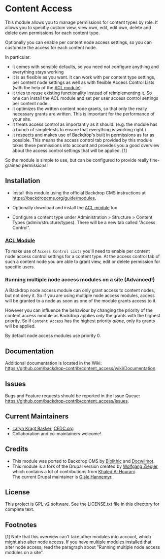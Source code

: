 # Content Access

This module allows you to manage permissions for content types by role. It
allows you to specifiy custom view, view own, edit, edit own, delete and delete
own permissions for each content type.

Optionally you can enable per content node access settings, so you can
customize the access for each content node.

In particular:

  * it comes with sensible defaults, so you need not configure anything and
    everything stays working
  * it is as flexible as you want. It can work with per content type settings,
    per content node settings as well as with flexible Access Control Lists
    (with the help of the [ACL module](https://backdropcms.org/project/acl)).
  * it tries to reuse existing functionality instead of reimplementing it. So
    one can install the ACL module and set per user access control settings
    per content node.
  * it optimizes the written content node grants, so that only the really
    necessary grants are written. This is important for the performance of your
    site.
  * it treats access control as importantly as it should. (e.g. the module has
    a bunch of simpletests to ensure that everything is working right.)
  * it respects and makes use of Backdrop's built in permissions as far as
    possible. This means the access control tab provided by this module takes
    these permissions into account and provides you a good overview about the
    access control settings that will be applied. [1]

So the module is simple to use, but can be configured to provide really
fine-grained permissions!


## Installation

 - Install this module using the official Backdrop CMS instructions at
   https://backdropcms.org/guide/modules.

 - Optionally download and install the
   [ACL module](https://backdropcms.org/project/acl) too.

 - Configure a content type under Administration > Structure > Content Types
   (admin/structure/types). There will be a new tab called "Access Control".

### [ACL Module](https://backdropcms.org/project/acl)

To make use of `Access Control Lists` you'll need to enable per content node
access control settings for a content type. At the access control tab of such a
content node you are able to grant view, edit or delete permission for specific
users.


### Running multiple node access modules on a site (Advanced!)

A Backdrop node access module can only grant access to content nodes, but not
deny it. So if you are using multiple node access modules, access will be
granted to a node as soon as one of the module grants access to it.

However you can influence the behaviour by changing the priority of the content
access module as Backdrop applies *only* the grants with the highest priority.
So if `Content Access` has the highest priority *alone*, only its grants will
be applied.

By default node access modules use priority 0.


## Documentation

Additional documentation is located in the Wiki:
https://github.com/backdrop-contrib/content_access/wiki/Documentation.

## Issues

Bugs and Feature requests should be reported in the Issue Queue:
https://github.com/backdrop-contrib/content_access/issues.

## Current Maintainers

- [Laryn Kragt Bakker](https://github.com/laryn), [CEDC.org](https://CEDC.org)
- Collaboration and co-maintainers welcome!

## Credits

 - This module was ported to Backdrop CMS by [Biolithic](https://github.com/biolithic)
   and [Docwilmot](https://github.com/docwilmot).
 - This module is a fork of the Drupal version created by [Wolfgang Ziegler](https://www.drupal.org/u/fago),
   which contains a lot of contributions from [Khaled Al Hourani](https://www.drupal.org/u/good_man).  
   The current Drupal maintainer is [Gisle Hannemyr](https://www.drupal.org/u/gisle).

## License

This project is GPL v2 software.
See the LICENSE.txt file in this directory for complete text.

## Footnotes

[1] Note that this overview can't take other modules into account, which might
also alter node access. If you have multiple modules installed that alter node
access, read the paragraph about "Running multiple node access modules on a
site".
